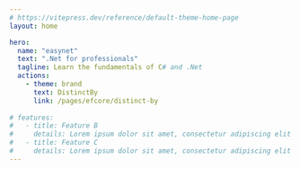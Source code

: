 ```yaml
---
# https://vitepress.dev/reference/default-theme-home-page
layout: home

hero:
  name: "easynet"
  text: ".Net for professionals"
  tagline: Learn the fundamentals of C# and .Net
  actions:
    - theme: brand
      text: DistinctBy
      link: /pages/efcore/distinct-by
    
# features:
#   - title: Feature B
#     details: Lorem ipsum dolor sit amet, consectetur adipiscing elit
#   - title: Feature C
#     details: Lorem ipsum dolor sit amet, consectetur adipiscing elit
---
```


